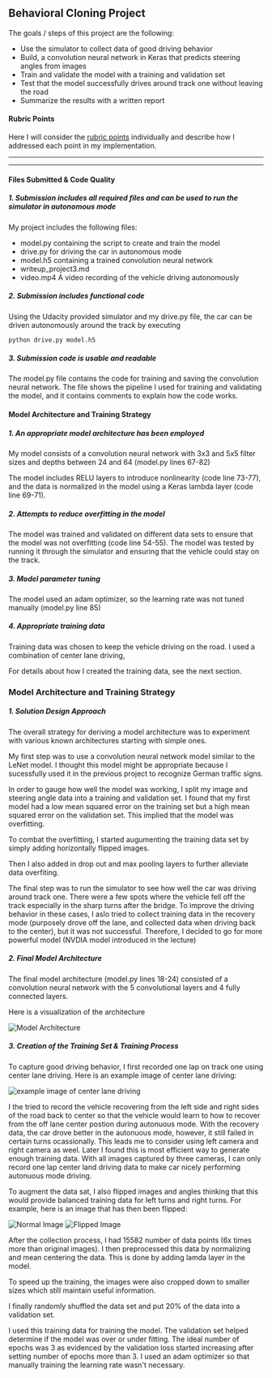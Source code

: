 
## **Behavioral Cloning Project**

The goals / steps of this project are the following:
* Use the simulator to collect data of good driving behavior
* Build, a convolution neural network in Keras that predicts steering angles from images
* Train and validate the model with a training and validation set
* Test that the model successfully drives around track one without leaving the road
* Summarize the results with a written report


[//]: # (Image References)

[image1]: ./writeup_images/model.png "Model Visualization"
[image2]: ./writeup_images/center_lane_driving.jpg "Center lane driving"
[image3]: ./writeup_images/normal_image.jpg "Normal Image"
[image4]: ./writeup_images/flipped_image.jpg "Flipped Image"

#### Rubric Points
Here I will consider the [rubric points](https://review.udacity.com/#!/rubrics/432/view) individually and describe how I addressed each point in my implementation.  
___
---
#### Files Submitted & Code Quality

##### 1. Submission includes all required files and can be used to run the simulator in autonomous mode

My project includes the following files:
* model.py containing the script to create and train the model
* drive.py for driving the car in autonomous mode
* model.h5 containing a trained convolution neural network 
* writeup_project3.md
* video.mp4 A video recording of the vehicle driving autonomously

##### 2. Submission includes functional code
Using the Udacity provided simulator and my drive.py file, the car can be driven autonomously around the track by executing 
```sh
python drive.py model.h5
```

##### 3. Submission code is usable and readable

The model.py file contains the code for training and saving the convolution neural network. The file shows the pipeline I used for training and validating the model, and it contains comments to explain how the code works.

#### Model Architecture and Training Strategy

##### 1. An appropriate model architecture has been employed

My model consists of a convolution neural network with 3x3 and 5x5 filter sizes and depths between 24 and 64 (model.py lines 67-82) 

The model includes RELU layers to introduce nonlinearity (code line 73-77), and the data is normalized in the model using a Keras lambda layer (code line 69-71). 

##### 2. Attempts to reduce overfitting in the model

The model was trained and validated on different data sets to ensure that the model was not overfitting (code line 54-55). The model was tested by running it through the simulator and ensuring that the vehicle could stay on the track.

##### 3. Model parameter tuning

The model used an adam optimizer, so the learning rate was not tuned manually (model.py line 85)

##### 4. Appropriate training data

Training data was chosen to keep the vehicle driving on the road. I used a combination of center lane driving,

For details about how I created the training data, see the next section. 

### Model Architecture and Training Strategy

##### 1. Solution Design Approach

The overall strategy for deriving a model architecture was to experiment with various known architectures starting with simple ones.

My first step was to use a convolution neural network model similar to the LeNet model. I thought this model might be appropriate because I sucessfully used it in the previous project to recognize German traffic signs.

In order to gauge how well the model was working, I split my image and steering angle data into a training and validation set. I found that my first model had a low mean squared error on the training set but a high mean squared error on the validation set. This implied that the model was overfitting. 

To combat the overfitting, I started augumenting the training data set by simply adding horizontally flipped images.

Then I also added in drop out and max pooling layers to further alleviate data overfiting.

The final step was to run the simulator to see how well the car was driving around track one. There were a few spots where the vehicle fell off the track especially in the sharp turns after the bridge. To improve the driving behavior in these cases, I aslo tried to collect training data in the recovery mode (purposely drove off the lane, and collected data when driving back to the center), but it was not successful. Therefore, I decided to go for more powerful model (NVDIA model introduced in the lecture) 

##### 2. Final Model Architecture

The final model architecture (model.py lines 18-24) consisted of a convolution neural network with the 5 convolutional layers and 4 fully connected layers.

Here is a visualization of the architecture 

![Model Architecture][image1]

##### 3. Creation of the Training Set & Training Process

To capture good driving behavior, I first recorded one lap on track one using center lane driving. Here is an example image of center lane driving:

![example image of center lane driving][image2]

I the tried to record the vehicle recovering from the left side and right sides of the road back to center so that the vehicle would learn to how to recover from the off lane center postion during autonuous mode. With the recovery data, the car drove better in the autonuous mode, however, it still failed in certain turns ocassionally. This leads me to consider using left camera and right camera as weel. Later I found this is most efficient way to generate enough training data. With all images captured by three cameras, I can only record one lap center land driving data to make car nicely performing autonuous mode driving.

To augment the data sat, I also flipped images and angles thinking that this would provide balanced training data for left turns and right turns. For example, here is an image that has then been flipped:

![Normal Image][image3]
![Flipped Image][image4]

After the collection process, I had 15582 number of data points (6x times more than original images). I then preprocessed this data by normalizing and mean centering the data. This is done by adding lamda layer in the model.

To speed up the training, the images were also cropped down to smaller sizes which still maintain useful information. 

I finally randomly shuffled the data set and put 20% of the data into a validation set. 

I used this training data for training the model. The validation set helped determine if the model was over or under fitting. The ideal number of epochs was 3 as evidenced by the validation loss started increasing after setting number of epochs more than 3. I used an adam optimizer so that manually training the learning rate wasn't necessary.
